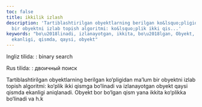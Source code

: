 ```yaml
---
toc: false
title: ikkilik izlash
description: 'Tartiblashtirilgan obyektlarning berilgan ko&lsquo;pligidan ma&rsquo;lum
  bir obyektni izlab topish algoritmi: ko&lsquo;plik ikki qis...'
keywords: "bo\u2018linadi, izlanayotgan, ikkita, bo\u2018lgan, Obyekt, aniqlanadi,
  ekanligi, qismda, qaysi, obyekt"
---
```


Ingliz tilida:
:   binary search

Rus tilida:
:   двоичный поиск

Tartiblashtirilgan obyektlarning berilgan ko‘pligidan ma’lum bir obyektni izlab topish algoritmi: ko‘plik ikki qismga bo‘linadi va izlanayotgan obyekt qaysi qismda ekanligi aniqlanadi. Obyekt bor bo‘lgan qism yana ikkita ko‘plikka bo‘linadi va h.k